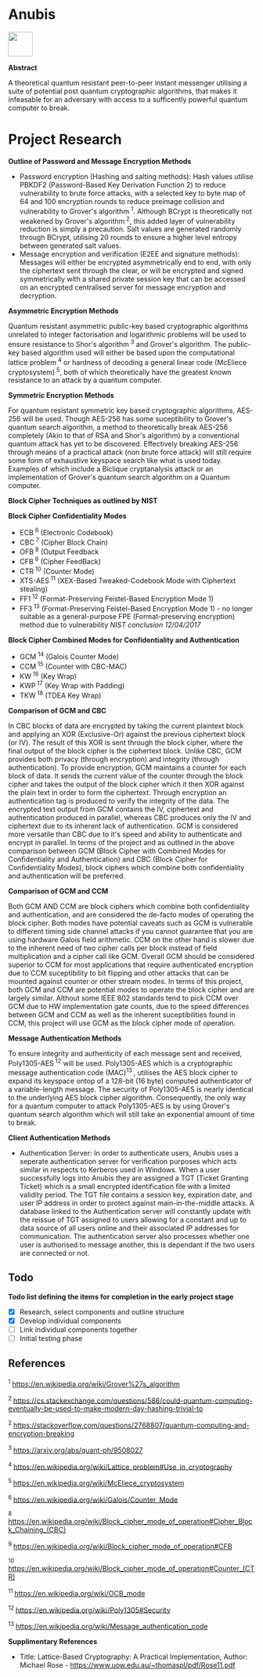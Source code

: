 # Anubis
<p align="left">
<img src="https://www.shareicon.net/data/256x256/2016/03/20/737028_shapes_512x512.png" width="50" height="50"></img>
</p> 

**Abstract**

A theoretical quantum resistant peer-to-peer instant messenger utilising a suite of potential post quantum cryptographic algorithms, that makes it infeasable for an adversary with access to a sufficently powerful quantum computer to break.

# Project Research

**Outline of Password and Message Encryption Methods**

* Password encryption (Hashing and salting methods):
Hash values utilise PBKDF2 (Password-Based Key Derivation Function 2) to reduce vulnerability to brute force attacks, with a selected key to byte map of 64 and 100 encryption rounds to reduce preimage collision and vulnerability to Grover's algorithm<sup> 1</sup>. Although BCrypt is theoretically not weakened by Grover's algorithm<sup> 2</sup>, this added layer of vulnerability reduction is simply a precaution. Salt values are generated randomly through BCrypt, utilising 20 rounds to ensure a higher level entropy between generated salt values.
* Message encryption and verification (E2EE and signature methods):
Messages will either be encrypted asymmetrically end to end, with only the ciphertext sent through the clear, or will be encrypted and signed symmetrically with a shared private session key that can be accessed on an encrypted centralised server for message encryption and decryption.

**Asymmetric Encryption Methods**

Quantum resistant asymmetric public-key based cryptographic algorithms unrelated to integer factorisation and logarithmic problems will be used to ensure resistance to Shor's algorithm<sup> 3</sup> and Grover's algorithm. The public-key based algorithm used will either be based upon the computational lattice problem<sup> 4</sup> or hardness of decoding a general linear code (McEliece cryptosystem)<sup> 5</sup>, both of which theoretically have the greatest known resistance to an attack by a quantum computer.

**Symmetric Encryption Methods**

For quantum resistant symmetric key based cryptographic algorithms, AES-256 will be used. Though AES-256 has some suceptibility to Grover's quantum search algorithm, a method to theoretically break AES-256 completely (Akin to that of RSA and Shor's algorithm) by a conventional quantum attack has yet to be discovered. Effectively breaking AES-256 through means of a practical attack (non brute force attack) will still require some form of exhaustive keyspace search like what is used today. Examples of which include a Biclique cryptanalysis attack or an implementation of Grover's quantum search algorithm on a Quantum computer.

**Block Cipher Techniques as outlined by NIST**

**Block Cipher Confidentiality Modes** 

* ECB<sup> 6</sup> (Electronic Codebook)
* CBC<sup> 7</sup> (Cipher Block Chain)
* OFB<sup> 8</sup> (Output Feedback
* CFB<sup> 9</sup> (Cipher FeedBack)
* CTR<sup> 10</sup> (Counter Mode)
* XTS-AES<sup> 11</sup> (XEX-Based Tweaked-Codebook Mode with Ciphertext stealing)
* FF1<sup> 12</sup> (Format-Preserving Feistel-Based Encryption Mode 1)
* FF3<sup> 13</sup> (Format-Preserving Feistel-Based Encryption Mode 1) - no longer suitable as a general-purpose FPE (Format-preserving encryption) method due to vulnerability *NIST conclusion 12/04/2017*

**Block Cipher Combined Modes for Confidentiality and Authentication**

* GCM<sup> 14</sup> (Galois Counter Mode)
* CCM<sup> 15</sup> (Counter with CBC-MAC)
* KW<sup> 16</sup> (Key Wrap)
* KWP<sup> 17</sup> (Key Wrap with Padding)
* TKW<sup> 18</sup> (TDEA Key Wrap)

**Comparison of GCM and CBC**

In CBC blocks of data are encrypted by taking the current plaintext block and applying an XOR (Exclusive-Or) against the previous ciphertext block (or IV). The result of this XOR is sent through the block cipher, where the final output of the block cipher is the ciphertext block. Unlike CBC, GCM provides both privacy (through encryption) and integrity (through authentication). To provide encryption, GCM maintains a counter for each block of data. It sends the current value of the counter through the block cipher and takes the output of the block cipher which it then XOR against the plain text in order to form the ciphertext. Through encryption an authentication tag is produced to verify the integrity of the data. The encrypted text output from GCM contains the IV, ciphertext and authentication produced in parallel, whereas CBC produces only the IV and ciphertext due to its inherent lack of authentication. GCM is considered more versatile than CBC due to it's speed and ability to authenticate and encrypt in parallel.
In terms of the project and as outlined in the above comparison between GCM (Block Cipher with Combined Modes for Confidentiality and Authentication) and CBC (Block Cipher for Confidentiality Modes), block ciphers which combine both confidentiality and authentication will be preferred.

**Comparison of GCM and CCM**

Both GCM AND CCM are block ciphers which combine both confidentiality and authentication, and are considered the de-facto modes of operating the block cipher. Both modes have potential caveats such as GCM is vulnerable to different timing side channel attacks if you cannot guarantee that you are using hardware Galois field arithmetic. CCM on the other hand is slower due to the inherent need of two cipher calls per block instead of field multiplication and a cipher call like GCM. Overall GCM should be considered superior to CCM for most applications that require authenticated encryption due to CCM suceptibility to bit flipping and other attacks that can be mounted against counter or other stream modes. In terms of this project, both GCM and CCM are potential modes to operate the block cipher and are largely similar. Althout some IEEE 802 standards tend to pick CCM over GCM due to HW implementation gate counts, due to the speed differences between GCM and CCM as well as the inherent suceptibilities found in CCM, this project will use GCM as the block cipher mode of operation.

**Message Authentication Methods**

To ensure integrity and authenticity of each message sent and received, Poly1305-AES<sup> 12</sup> will be used. Poly1305-AES which is a cryptographic message authentication code (MAC)<sup>13 </sup>, utilises the AES block cipher to expand its keyspace ontop of a 128-bit (16 byte) computed authenticator of a variable-length message. The security of Poly1305-AES is nearly identical to the underlying AES block cipher algorithm. Consequently, the only way for a quantum computer to attack Poly1305-AES is by using Grover's quantum search algorithm which will still take an exponential amount of time to break.

  **Client Authentication Methods**

* Authentication Server:
In order to authenticate users, Anubis uses a seperate authentication server for verification purposes which acts similar in respects to Kerberos used in Windows. When a user successfully logs into Anubis they are assigned a TGT (Ticket Granting Ticket) which is a small encrypted identification file with a limited validity period. The TGT file contains a session key, expiration date, and user IP address in order to protect against main-in-the-middle attacks. A database linked to the Authentication server will constantly update with the reissue of TGT assigned to users allowing for a constant and up to data source of all users online and their associated IP addresses for communication. The authentication server also processes whether one user is authorised to message another, this is dependant if the two users are connected or not.

## Todo

**Todo list defining the items for completion in the early project stage**

- [x] Research, select components and outline structure
- [x] Develop individual components
- [ ] Link individual components together
- [ ] Initial testing phase

## References

<sup>1 </sup>https://en.wikipedia.org/wiki/Grover%27s_algorithm

<sup>2 </sup>https://cs.stackexchange.com/questions/586/could-quantum-computing-eventually-be-used-to-make-modern-day-hashing-trivial-to

<sup>2 </sup>https://stackoverflow.com/questions/2768807/quantum-computing-and-encryption-breaking

<sup>3 </sup>https://arxiv.org/abs/quant-ph/9508027

<sup>4 </sup>https://en.wikipedia.org/wiki/Lattice_problem#Use_in_cryptography

<sup>5 </sup>https://en.wikipedia.org/wiki/McEliece_cryptosystem

<sup>6 </sup>https://en.wikipedia.org/wiki/Galois/Counter_Mode

<sup>8 </sup>https://en.wikipedia.org/wiki/Block_cipher_mode_of_operation#Cipher_Block_Chaining_(CBC)

<sup>9 </sup>https://en.wikipedia.org/wiki/Block_cipher_mode_of_operation#CFB

<sup>10 </sup>https://en.wikipedia.org/wiki/Block_cipher_mode_of_operation#Counter_(CTR)

<sup>11 </sup>https://en.wikipedia.org/wiki/OCB_mode

<sup>12 </sup>https://en.wikipedia.org/wiki/Poly1305#Security

<sup>13 </sup>https://en.wikipedia.org/wiki/Message_authentication_code

**Supplimentary References**

* Title: Lattice-Based Cryptography: A Practical Implementation, Author: Michael Rose - https://www.uow.edu.au/~thomaspl/pdf/Rose11.pdf

